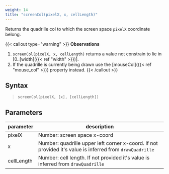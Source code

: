 ```yaml
---
weight: 14
title: "screenCol(pixelX, x, cellLength)"
---
```


Returns the quadrille col to which the screen space `pixelX` coordinate belong.

{{< callout type="warning" >}}
**Observations**  
1. `screenCol(pixelX, x, cellLength)` returns a value not constrain to lie in [0..[width]({{< ref "width" >}})].
2. If the quadrille is currently being drawn use the [mouseCol]({{< ref "mouse_col" >}}) property instead.
{{< /callout >}}

## Syntax

> `screenCol(pixelX, [x], [cellLength])`

## Parameters

| parameter  | description                                                                                              |
|------------|----------------------------------------------------------------------------------------------------------|
| pixelX     | Number: screen space x-coord                                                                             |
| x          | Number: quadrille upper left corner x-coord. If not provided it's value is inferred from `drawQuadrille` |
| cellLength | Number: cell length. If not provided it's value is inferred from `drawQuadrille`                         |